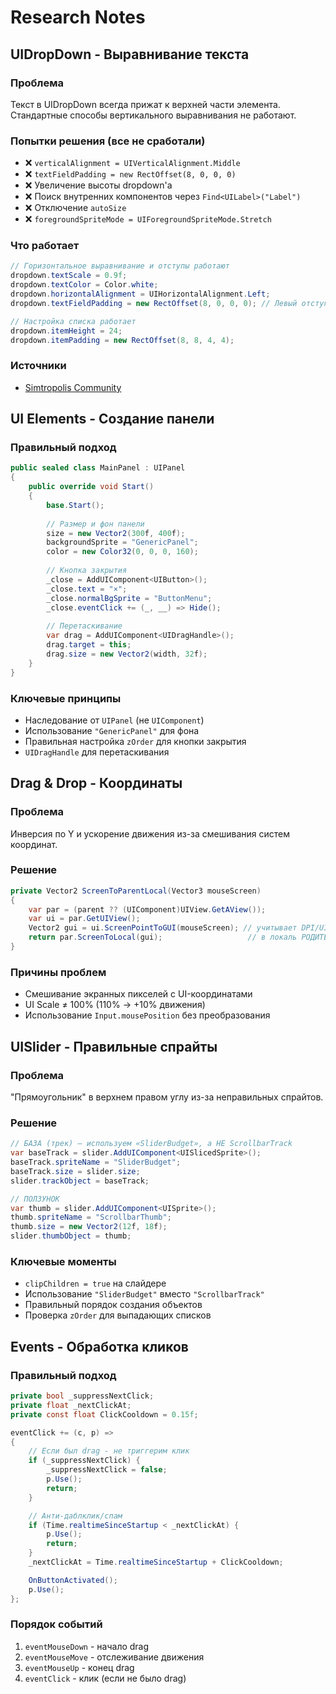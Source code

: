 # Research Notes

## UIDropDown - Выравнивание текста

### Проблема
Текст в UIDropDown всегда прижат к верхней части элемента. Стандартные способы вертикального выравнивания не работают.

### Попытки решения (все не сработали)
- ❌ `verticalAlignment = UIVerticalAlignment.Middle`
- ❌ `textFieldPadding = new RectOffset(8, 0, 0, 0)`
- ❌ Увеличение высоты dropdown'а
- ❌ Поиск внутренних компонентов через `Find<UILabel>("Label")`
- ❌ Отключение `autoSize`
- ❌ `foregroundSpriteMode = UIForegroundSpriteMode.Stretch`

### Что работает
```csharp
// Горизонтальное выравнивание и отступы работают
dropdown.textScale = 0.9f;
dropdown.textColor = Color.white;
dropdown.horizontalAlignment = UIHorizontalAlignment.Left;
dropdown.textFieldPadding = new RectOffset(8, 0, 0, 0); // Левый отступ работает

// Настройка списка работает
dropdown.itemHeight = 24;
dropdown.itemPadding = new RectOffset(8, 8, 4, 4);
```

### Источники
- [Simtropolis Community](https://community.simtropolis.com/forums/topic/757985-ui-scrollbars-dropdowns/)

## UI Elements - Создание панели

### Правильный подход
```csharp
public sealed class MainPanel : UIPanel
{
    public override void Start()
    {
        base.Start();
        
        // Размер и фон панели
        size = new Vector2(300f, 400f);
        backgroundSprite = "GenericPanel";
        color = new Color32(0, 0, 0, 160);
        
        // Кнопка закрытия
        _close = AddUIComponent<UIButton>();
        _close.text = "×";
        _close.normalBgSprite = "ButtonMenu";
        _close.eventClick += (_, __) => Hide();
        
        // Перетаскивание
        var drag = AddUIComponent<UIDragHandle>();
        drag.target = this;
        drag.size = new Vector2(width, 32f);
    }
}
```

### Ключевые принципы
- Наследование от `UIPanel` (не `UIComponent`)
- Использование `"GenericPanel"` для фона
- Правильная настройка `zOrder` для кнопки закрытия
- `UIDragHandle` для перетаскивания

## Drag & Drop - Координаты

### Проблема
Инверсия по Y и ускорение движения из-за смешивания систем координат.

### Решение
```csharp
private Vector2 ScreenToParentLocal(Vector3 mouseScreen)
{
    var par = (parent ?? (UIComponent)UIView.GetAView());
    var ui = par.GetUIView();
    Vector2 gui = ui.ScreenPointToGUI(mouseScreen); // учитывает DPI/UI Scale
    return par.ScreenToLocal(gui);                   // в локаль РОДИТЕЛЯ
}
```

### Причины проблем
- Смешивание экранных пикселей с UI-координатами
- UI Scale ≠ 100% (110% → +10% движения)
- Использование `Input.mousePosition` без преобразования

## UISlider - Правильные спрайты

### Проблема
"Прямоугольник" в верхнем правом углу из-за неправильных спрайтов.

### Решение
```csharp
// БАЗА (трек) — используем «SliderBudget», а НЕ ScrollbarTrack
var baseTrack = slider.AddUIComponent<UISlicedSprite>();
baseTrack.spriteName = "SliderBudget";
baseTrack.size = slider.size;
slider.trackObject = baseTrack;

// ПОЛЗУНОК
var thumb = slider.AddUIComponent<UISprite>();
thumb.spriteName = "ScrollbarThumb";
thumb.size = new Vector2(12f, 18f);
slider.thumbObject = thumb;
```

### Ключевые моменты
- `clipChildren = true` на слайдере
- Использование `"SliderBudget"` вместо `"ScrollbarTrack"`
- Правильный порядок создания объектов
- Проверка `zOrder` для выпадающих списков

## Events - Обработка кликов

### Правильный подход
```csharp
private bool _suppressNextClick;
private float _nextClickAt;
private const float ClickCooldown = 0.15f;

eventClick += (c, p) =>
{
    // Если был drag - не триггерим клик
    if (_suppressNextClick) { 
        _suppressNextClick = false; 
        p.Use(); 
        return; 
    }

    // Анти-даблклик/спам
    if (Time.realtimeSinceStartup < _nextClickAt) { 
        p.Use(); 
        return; 
    }
    _nextClickAt = Time.realtimeSinceStartup + ClickCooldown;

    OnButtonActivated();
    p.Use();
};
```

### Порядок событий
1. `eventMouseDown` - начало drag
2. `eventMouseMove` - отслеживание движения  
3. `eventMouseUp` - конец drag
4. `eventClick` - клик (если не было drag)
